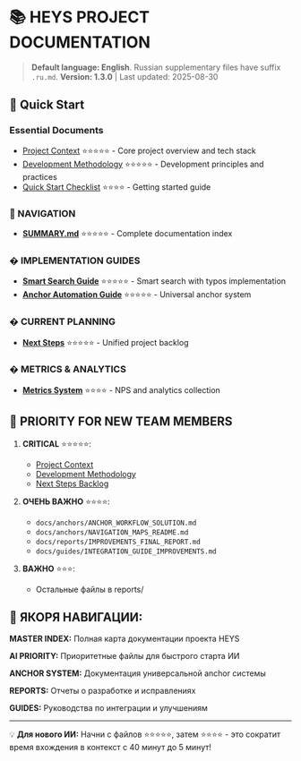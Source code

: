 # 📚 HEYS PROJECT DOCUMENTATION

> **Default language: English**. Russian supplementary files have suffix
> `.ru.md`. **Version: 1.3.0** | Last updated: 2025-08-30

## 🚀 Quick Start

### Essential Documents

- [Project Context](HEYS_Project_Context.md) ⭐⭐⭐⭐⭐ - Core project overview
  and tech stack
- [Development Methodology](HEYS_Development_Methodology.md) ⭐⭐⭐⭐⭐ -
  Development principles and practices
- [Quick Start Checklist](Quick%20Start%20Checklist.md) ⭐⭐⭐⭐ - Getting
  started guide

### 🔗 NAVIGATION

- **[SUMMARY.md](SUMMARY.md)** ⭐⭐⭐⭐⭐ - Complete documentation index

### � IMPLEMENTATION GUIDES

- **[Smart Search Guide](guides/smart_search.md)** ⭐⭐⭐⭐⭐ - Smart search
  with typos implementation
- **[Anchor Automation Guide](guides/anchor_automation.md)** ⭐⭐⭐⭐⭐ -
  Universal anchor system

### � CURRENT PLANNING

- **[Next Steps](plans/NEXT_STEPS.md)** ⭐⭐⭐⭐⭐ - Unified project backlog

### � METRICS & ANALYTICS

- **[Metrics System](metrics/README.md)** ⭐⭐⭐⭐ - NPS and analytics
  collection

## 🎯 PRIORITY FOR NEW TEAM MEMBERS

1. **CRITICAL** ⭐⭐⭐⭐⭐:
   - [Project Context](HEYS_Project_Context.md)
   - [Development Methodology](HEYS_Development_Methodology.md)
   - [Next Steps Backlog](plans/NEXT_STEPS.md)

2. **ОЧЕНЬ ВАЖНО** ⭐⭐⭐⭐:
   - `docs/anchors/ANCHOR_WORKFLOW_SOLUTION.md`
   - `docs/anchors/NAVIGATION_MAPS_README.md`
   - `docs/reports/IMPROVEMENTS_FINAL_REPORT.md`
   - `docs/guides/INTEGRATION_GUIDE_IMPROVEMENTS.md`

3. **ВАЖНО** ⭐⭐⭐:
   - Остальные файлы в reports/

## 📍 ЯКОРЯ НАВИГАЦИИ:

<!-- ANCHOR_DOCS_MASTER_INDEX -->

**MASTER INDEX:** Полная карта документации проекта HEYS

<!-- ANCHOR_DOCS_AI_PRIORITY -->

**AI PRIORITY:** Приоритетные файлы для быстрого старта ИИ

<!-- ANCHOR_DOCS_ANCHOR_SYSTEM -->

**ANCHOR SYSTEM:** Документация универсальной anchor системы

<!-- ANCHOR_DOCS_REPORTS -->

**REPORTS:** Отчеты о разработке и исправлениях

<!-- ANCHOR_DOCS_GUIDES -->

**GUIDES:** Руководства по интеграции и улучшениям

---

💡 **Для нового ИИ:** Начни с файлов ⭐⭐⭐⭐⭐, затем ⭐⭐⭐⭐ - это сократит
время вхождения в контекст с 40 минут до 5 минут!

